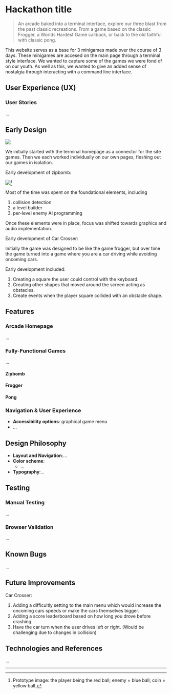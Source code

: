# Hackathon title

> An arcade baked into a terminal interface, explore our three blast from the past classic recreations. From a game based on the classic Frogger, a Worlds Hardest Game callback, or back to the old faithful with classic pong.

This website serves as a base for 3 minigames made over the course of 3 days. These minigames are accesed on the main page through a terminal style interface. We wanted to capture some of the games we were fond of on our youth. As well as this, we wanted to give an added sense of nostalgia through interacting with a command line interface.

## User Experience (UX)

### User Stories

…

## Early Design

![](https://i.imgur.com/554E7Nn.png)

We initially started with the terminal homepage as a connector for the site games. Then we each worked individually on our own pages, fleshing out our games in isolation.

Early development of zipbomb:

![](https://i.imgur.com/5yDt1M7.png)[^1]

[^1]: Prototype image: the player being the red ball; enemy = blue ball; coin = yellow ball.

Most of the time was spent on the foundational elements, including

1. collision detection
2. a level builder
3. per-level enemy AI programming

Once these elements were in place, focus was shifted towards graphics and audio implementation.


Early development of Car Crosser:

Initially the game was designed to be like the game frogger, but over time the game turned into a game where you are a car driving while avoiding oncoming cars.

Early development included:

1. Creating a square the user could control with the keyboard.
2. Creating other shapes that moved around the screen acting as obstacles.
3. Create events when the player square collided with an obstacle shape.

## Features

### Arcade Homepage

…

### Fully-Functional Games

…

#### Zipbomb

#### Frogger

#### Pong

### Navigation & User Experience

-   **Accessibility options**: graphical game menu
-   …

## Design Philosophy

-   **Layout and Navigation**:…
-   **Color scheme**:
    -   …
-   **Typography**:…

## Testing

### Manual Testing

…

### Browser Validation

…

## Known Bugs

…

## Future Improvements

Car Crosser:
1. Adding a difficultly setting to the main menu which would increase the oncoming cars speeds or make the cars themselves bigger.
2. Adding a score leaderboard based on how long you drove before crashing.
3. Have the car turn when the user drives left or right. (Would be challenging due to changes in collision)

## Technologies and References

…

---
